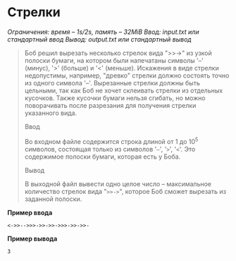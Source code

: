 # Стрелки

*Ограничения: время – 1s/2s, память – 32MiB Ввод: input.txt или стандартный ввод Вывод: output.txt или стандартный вывод*

> Боб решил вырезать несколько стрелок вида ">>->" из узкой полоски бумаги, на котором были напечатаны символы '–' (минус), '>' (больше) и '<' (меньше). Искажения в виде стрелки недопустимы, например, "древко" стрелки должно состоять точно из одного символа '–'. Вырезанные стрелки должны быть цельными, так как Боб не хочет склеивать стрелки из отдельных кусочков. Также кусочки бумаги нельзя сгибать, но можно поворачивать после разрезания для получения стрелки указанного вида.
>
> Ввод
>
> Во входном файле содержится строка длиной от $1$ до $10^5$ символов, состоящая только из символов '`–`', '`>`', '`<`'. Это содержимое полоски бумаги, которая есть у Боба.
>
> Вывод
>
> В выходной файл вывести одно целое число – максимальное количество стрелок вида "`>>->`", которое Боб сможет вырезать из заданной полоски.

**Пример ввода**
```
<->>-->>>->>->>->>>->>->>-
```
**Пример вывода**
```
3
```

